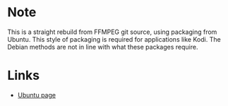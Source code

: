 # Note

This is a straight rebuild from FFMPEG git source, using packaging from Ubuntu. This style of packaging is required for applications like Kodi. The Debian methods are not in line with what these packages require.

# Links

* [Ubuntu page](http://packages.ubuntu.com/wily/ffmpeg)

